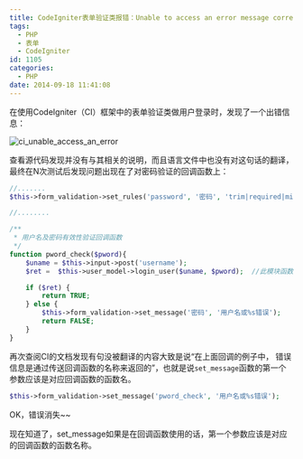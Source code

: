 ```yaml
---
title: CodeIgniter表单验证类报错：Unable to access an error message corresponding to your field name.
tags:
  - PHP
  - 表单
  - CodeIgniter
id: 1105
categories:
  - PHP
date: 2014-09-18 11:41:08
---
```


在使用CodeIgniter（CI）框架中的表单验证类做用户登录时，发现了一个出错信息：

![ci_unable_access_an_error](https://cdn.icewing.cc/wp-content/uploads/2014/09/ci_unable_access_an_error.jpg)

查看源代码发现并没有与其相关的说明，而且语言文件中也没有对这句话的翻译，最终在N次测试后发现问题出现在了对密码验证的回调函数上：

```php
//.......
$this->form_validation->set_rules('password', '密码', 'trim|required|min_length[5]|max_length[30]|callback_pword_check');

//........

/**
 * 用户名及密码有效性验证回调函数
 */
function pword_check($pword){
	$uname = $this->input->post('username');
	$ret =  $this->user_model->login_user($uname, $pword);  //此模块函数完成对密码有效性的验证

	if ($ret) {
		return TRUE;
	} else {
		$this->form_validation->set_message('密码', '用户名或%s错误');
		return FALSE;
	}
}
```

再次查阅CI的文档发现有句没被翻译的内容大致是说“在上面回调的例子中， 错误信息是通过传送回调函数的名称来返回的”，也就是说`set_message`函数的第一个参数应该是对应回调函数的函数名。

```php
$this->form_validation->set_message('pword_check', '用户名或%s错误');
```

OK，错误消失~~

现在知道了，set_message如果是在回调函数使用的话，第一个参数应该是对应的回调函数的函数名称。
